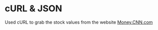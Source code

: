 # cURL & JSON

Used cURL to grab the stock values from the website [Money.CNN.com](http://money.cnn.com/data/hotstocks/index.html)


